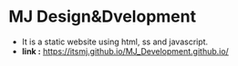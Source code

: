 # MJ Design&Dvelopment
* It is a static website using html, ss and javascript.
* **link :** https://itsmj.github.io/MJ_Development.github.io/
